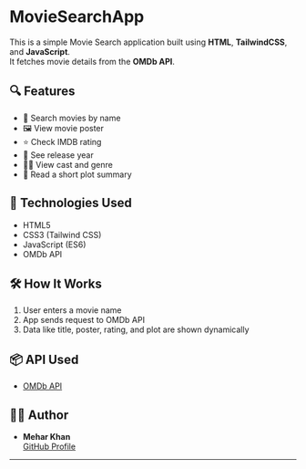 # MovieSearchApp


This is a simple Movie Search application built using **HTML**, **TailwindCSS**, and **JavaScript**.  
It fetches movie details from the **OMDb API**.

## 🔍 Features

- 🔎 Search movies by name
- 🖼 View movie poster
- ⭐ Check IMDB rating
- 📅 See release year
- 👨‍🎤 View cast and genre
- 📜 Read a short plot summary


## 🚀 Technologies Used

- HTML5
- CSS3 (Tailwind CSS)
- JavaScript (ES6)
- OMDb API

## 🛠 How It Works

1. User enters a movie name
2. App sends request to OMDb API
3. Data like title, poster, rating, and plot are shown dynamically

## 📦 API Used

- [OMDb API](http://www.omdbapi.com/)

## 🙋‍♀️ Author

- **Mehar Khan**  
  [GitHub Profile](https://github.com/mehar-khan0786)

---
